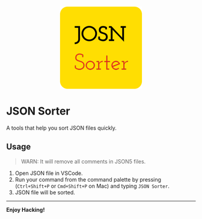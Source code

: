 <p align="center">
  <img src="../../assets/img/json-sorter.png" />
</p>

# JSON Sorter

A tools that help you sort JSON files quickly.

## Usage

> WARN: It will remove all comments in JSON5 files.

1. Open JSON file in VSCode.
2. Run your command from the command palette by pressing (`Ctrl+Shift+P` or `Cmd+Shift+P` on Mac) and typing `JSON Sorter`.
3. JSON file will be sorted.

---

**Enjoy Hacking!**

